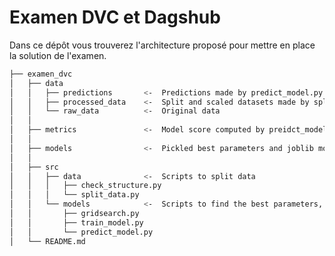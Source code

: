 # Examen DVC et Dagshub
Dans ce dépôt vous trouverez l'architecture proposé pour mettre en place la solution de l'examen. 

```bash       
├── examen_dvc          
│   ├── data
│   │   ├── predictions       <-  Predictions made by predict_model.py
│   │   ├── processed_data    <-  Split and scaled datasets made by split_data.py
│   │   └── raw_data          <-  Original data
│   │     
│   ├── metrics               <-  Model score computed by preidct_model.py (R2 and MSE)  
│   │
│   ├── models                <-  Pickled best parameters and joblib model trained and saved
│   │
│   ├── src                    
│   │   ├── data              <-  Scripts to split data
│   │   │   ├── check_structure.py
│   │   │   └── split_data.py
│   │   └── models            <-  Scripts to find the best parameters, train models and make predictions
│   │       ├── gridsearch.py
│   │       ├── train_model.py
│   │       └── predict_model.py
│   └── README.md       
```



